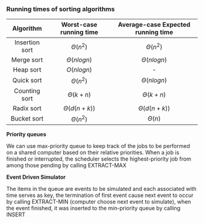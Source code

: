 ### Running times of sorting algorithms

|Algorithm|Worst-case running time|Average-case Expected running time
|:-:|:-:|:-:|
|Insertion sort|$Θ(n^2)$|$Θ(n^2)$
|Merge sort|$Θ(nlogn)$|$Θ(nlogn)$
|Heap sort|$O(nlogn)$|-
|Quick sort|$Θ(n^2)$|$Θ(nlogn)$
|Counting sort|$Θ(k+n)$|$Θ(k+n)$
|Radix sort|$Θ(d(n+k))$|$Θ(d(n+k))$
|Bucket sort|$Θ(n^2)$|$Θ(n)$

**Priority queues**

We can use max-priority queue to keep track of the jobs to be performed on a shared computer based on their relative priorities. When a job is finished or interrupted, the scheduler selects the highest-priority job from among those pending by calling EXTRACT-MAX

**Event Driven Simulator**

The items in the queue are events to be simulated and each associated with time serves as key, the termination of first event cause next event to occur by calling EXTRACT-MIN (computer choose next event to simulate), when the event finished, it was inserted to the min-priority queue by calling INSERT